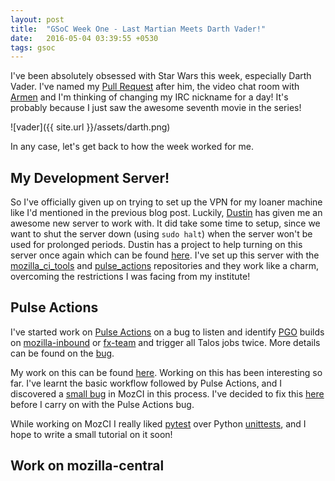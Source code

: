 ```yaml
---
layout: post
title:  "GSoC Week One - Last Martian Meets Darth Vader!"
date:   2016-05-04 03:39:55 +0530
tags: gsoc
---
```

I've been absolutely obsessed with Star Wars this week, especially Darth Vader. I've named my [Pull Request](https://github.com/mozilla/mozilla_ci_tools/pull/469) after him, the video chat room with [Armen](https://mozillians.org/en-US/u/armenzg/) and I'm thinking of changing my IRC nickname for a day! It's probably because I just saw the awesome seventh movie in the series!

![vader]({{ site.url }}/assets/darth.png)

In any case, let's get back to how the week worked for me.

## My Development Server!

So I've officially given up on trying to set up the VPN for my loaner machine like I'd mentioned in the previous blog post. Luckily, [Dustin](https://github.com/djmitche) has given me an awesome new server to work with. It did take some time to setup, since we want to shut the server down (using `sudo halt`) when the server won't be used for prolonged periods. Dustin has a project to help turning on this server once again which can be found [here](https://github.com/djmitche/proj). I've set up this server with the [mozilla_ci_tools](https://github.com/mozilla/mozilla_ci_tools) and [pulse_actions](https://github.com/mozilla/pulse_actions) repositories and they work like a charm, overcoming the restrictions I was facing from my institute!

## Pulse Actions

I've started work on [Pulse Actions](https://github.com/mozilla/pulse_actions) on a bug to listen and identify [PGO](https://en.wikipedia.org/wiki/Profile-guided_optimization) builds on [mozilla-inbound](https://treeherder.mozilla.org/#/jobs?repo=mozilla-inbound) or [fx-team](https://treeherder.mozilla.org/#/jobs?repo=fx-team) and trigger all Talos jobs twice. More details can be found on the [bug](https://github.com/mozilla/pulse_actions/issues/70).

My work on this can be found [here](https://github.com/mozilla/pulse_actions/pull/73). Working on this has been interesting so far. I've learnt the basic workflow followed by Pulse Actions, and I discovered a [small bug](https://github.com/mozilla/mozilla_ci_tools/issues/468) in MozCI in this process. I've decided to fix this [here](https://github.com/mozilla/mozilla_ci_tools/pull/469) before I carry on with the Pulse Actions bug.

While working on MozCI I really liked [pytest](https://pytest.org) over Python [unittests](https://docs.python.org/2.7/library/unittest.html), and I hope to write a small tutorial on it soon!

## Work on mozilla-central